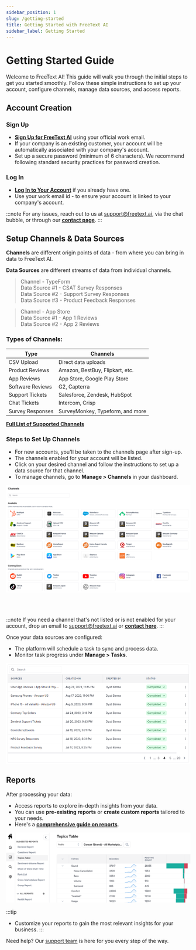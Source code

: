 ```yaml
---
sidebar_position: 1
slug: /getting-started
title: Getting Started with FreeText AI
sidebar_label: Getting Started
---
```


# Getting Started Guide

Welcome to FreeText AI! This guide will walk you through the initial steps to get you started smoothly. Follow these simple instructions to set up your account, configure channels, manage data sources, and access reports.


## Account Creation

### Sign Up
- **[Sign Up for FreeText AI](https://freetext.ai/signup)** using your official work email.
- If your company is an existing customer, your account will be automatically associated with your company's account.
- Set up a secure password (minimum of 6 characters). We recommend following standard security practices for password creation.

### Log In
- **[Log In to Your Account](https://freetext.ai/login)** if you already have one.
- Use your work email id - to ensure your account is linked to your company's account.

:::note
For any issues, reach out to us at support@freetext.ai, via the chat bubble, or through our **[contact page](https://freetext.ai/contact)**.
:::

## Setup Channels & Data Sources

**Channels** are different origin points of data - from where you can bring in data to FreeText AI.

**Data Sources** are different streams of data from individual channels. 

> Channel - TypeForm
> <br/>Data Source #1 - CSAT Survey Responses
> <br/>Data Source #2 - Support Survey Responses
> <br/>Data Source #3 - Product Feedback Responses

> Channel - App Store
> <br/>Data Source #1 - App 1 Reviews 
> <br/>Data Source #2 - App 2 Reviews 


### **Types of Channels:**

| Type              | Channels                                                      |
| ----------------- | ------------------------------------------------------------- |
| CSV Upload        | Direct data uploads                                           |
| Product Reviews   | Amazon, BestBuy, Flipkart, etc.                               |
| App Reviews       | App Store, Google Play Store                                  |
| Software Reviews  | G2, Capterra                                                  |
| Support Tickets   | Salesforce, Zendesk, HubSpot                                  |
| Chat Tickets      | Intercom, Crisp                                               |
| Survey Responses  | SurveyMonkey, Typeform, and more                              |

**[Full List of Supported Channels](/help/channels)**

### Steps to Set Up Channels

- For new accounts, you'll be taken to the channels page after sign-up. 
- The channels enabled for your account will be listed.
- Click on your desired channel and follow the instructions to set up a data source for that channel.
- To manage channels, go to **Manage > Channels** in your dashboard.

![Image 0](/img/help/channels.png)

<br />
<br/>


:::note
If you need a channel that's not listed or is not enabled for your account, drop an email to support@freetext.ai or **[contact here](https://freetext.ai/contact)**.
:::

Once your data sources are configured:

- The platform will schedule a task to sync and process data.
- Monitor task progress under **Manage > Tasks**.

![Task Progress Screenshot](/img/help/data-sources.png)

## Reports

After processing your data:

- Access reports to explore in-depth insights from your data.
- You can use **pre-existing reports** or **create custom reports** tailored to your needs.
- Here's a **[comprehensive guide on reports](/help/reports)**.

![Reports](/img/help/reports.png)

:::tip
- Customize your reports to gain the most relevant insights for your business.
:::

Need help? Our [support team](https://freetext.ai/contact) is here for you every step of the way.
